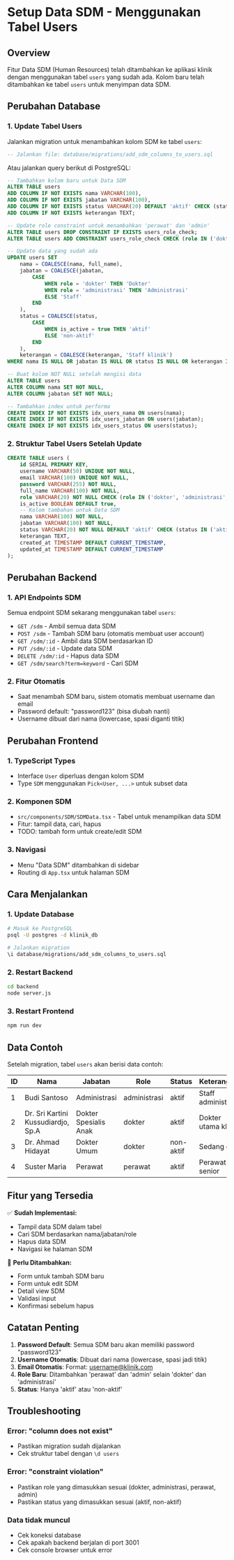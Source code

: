 # Setup Data SDM - Menggunakan Tabel Users

## Overview
Fitur Data SDM (Human Resources) telah ditambahkan ke aplikasi klinik dengan menggunakan tabel `users` yang sudah ada. Kolom baru telah ditambahkan ke tabel `users` untuk menyimpan data SDM.

## Perubahan Database

### 1. Update Tabel Users
Jalankan migration untuk menambahkan kolom SDM ke tabel `users`:

```sql
-- Jalankan file: database/migrations/add_sdm_columns_to_users.sql
```

Atau jalankan query berikut di PostgreSQL:

```sql
-- Tambahkan kolom baru untuk Data SDM
ALTER TABLE users 
ADD COLUMN IF NOT EXISTS nama VARCHAR(100),
ADD COLUMN IF NOT EXISTS jabatan VARCHAR(100),
ADD COLUMN IF NOT EXISTS status VARCHAR(20) DEFAULT 'aktif' CHECK (status IN ('aktif', 'non-aktif')),
ADD COLUMN IF NOT EXISTS keterangan TEXT;

-- Update role constraint untuk menambahkan 'perawat' dan 'admin'
ALTER TABLE users DROP CONSTRAINT IF EXISTS users_role_check;
ALTER TABLE users ADD CONSTRAINT users_role_check CHECK (role IN ('dokter', 'administrasi', 'perawat', 'admin'));

-- Update data yang sudah ada
UPDATE users SET 
    nama = COALESCE(nama, full_name),
    jabatan = COALESCE(jabatan, 
        CASE 
            WHEN role = 'dokter' THEN 'Dokter'
            WHEN role = 'administrasi' THEN 'Administrasi'
            ELSE 'Staff'
        END
    ),
    status = COALESCE(status, 
        CASE 
            WHEN is_active = true THEN 'aktif'
            ELSE 'non-aktif'
        END
    ),
    keterangan = COALESCE(keterangan, 'Staff klinik')
WHERE nama IS NULL OR jabatan IS NULL OR status IS NULL OR keterangan IS NULL;

-- Buat kolom NOT NULL setelah mengisi data
ALTER TABLE users 
ALTER COLUMN nama SET NOT NULL,
ALTER COLUMN jabatan SET NOT NULL;

-- Tambahkan index untuk performa
CREATE INDEX IF NOT EXISTS idx_users_nama ON users(nama);
CREATE INDEX IF NOT EXISTS idx_users_jabatan ON users(jabatan);
CREATE INDEX IF NOT EXISTS idx_users_status ON users(status);
```

### 2. Struktur Tabel Users Setelah Update

```sql
CREATE TABLE users (
    id SERIAL PRIMARY KEY,
    username VARCHAR(50) UNIQUE NOT NULL,
    email VARCHAR(100) UNIQUE NOT NULL,
    password VARCHAR(255) NOT NULL,
    full_name VARCHAR(100) NOT NULL,
    role VARCHAR(20) NOT NULL CHECK (role IN ('dokter', 'administrasi', 'perawat', 'admin')),
    is_active BOOLEAN DEFAULT true,
    -- Kolom tambahan untuk Data SDM
    nama VARCHAR(100) NOT NULL,
    jabatan VARCHAR(100) NOT NULL,
    status VARCHAR(20) NOT NULL DEFAULT 'aktif' CHECK (status IN ('aktif', 'non-aktif')),
    keterangan TEXT,
    created_at TIMESTAMP DEFAULT CURRENT_TIMESTAMP,
    updated_at TIMESTAMP DEFAULT CURRENT_TIMESTAMP
);
```

## Perubahan Backend

### 1. API Endpoints SDM
Semua endpoint SDM sekarang menggunakan tabel `users`:

- `GET /sdm` - Ambil semua data SDM
- `POST /sdm` - Tambah SDM baru (otomatis membuat user account)
- `GET /sdm/:id` - Ambil data SDM berdasarkan ID
- `PUT /sdm/:id` - Update data SDM
- `DELETE /sdm/:id` - Hapus data SDM
- `GET /sdm/search?term=keyword` - Cari SDM

### 2. Fitur Otomatis
- Saat menambah SDM baru, sistem otomatis membuat username dan email
- Password default: "password123" (bisa diubah nanti)
- Username dibuat dari nama (lowercase, spasi diganti titik)

## Perubahan Frontend

### 1. TypeScript Types
- Interface `User` diperluas dengan kolom SDM
- Type `SDM` menggunakan `Pick<User, ...>` untuk subset data

### 2. Komponen SDM
- `src/components/SDM/SDMData.tsx` - Tabel untuk menampilkan data SDM
- Fitur: tampil data, cari, hapus
- TODO: tambah form untuk create/edit SDM

### 3. Navigasi
- Menu "Data SDM" ditambahkan di sidebar
- Routing di `App.tsx` untuk halaman SDM

## Cara Menjalankan

### 1. Update Database
```bash
# Masuk ke PostgreSQL
psql -U postgres -d klinik_db

# Jalankan migration
\i database/migrations/add_sdm_columns_to_users.sql
```

### 2. Restart Backend
```bash
cd backend
node server.js
```

### 3. Restart Frontend
```bash
npm run dev
```

## Data Contoh

Setelah migration, tabel `users` akan berisi data contoh:

| ID | Nama | Jabatan | Role | Status | Keterangan |
|----|------|---------|------|--------|------------|
| 1 | Budi Santoso | Administrasi | administrasi | aktif | Staff administrasi |
| 2 | Dr. Sri Kartini Kussudiardjo, Sp.A | Dokter Spesialis Anak | dokter | aktif | Dokter utama klinik |
| 3 | Dr. Ahmad Hidayat | Dokter Umum | dokter | non-aktif | Sedang cuti |
| 4 | Suster Maria | Perawat | perawat | aktif | Perawat senior |

## Fitur yang Tersedia

✅ **Sudah Implementasi:**
- Tampil data SDM dalam tabel
- Cari SDM berdasarkan nama/jabatan/role
- Hapus data SDM
- Navigasi ke halaman SDM

🔄 **Perlu Ditambahkan:**
- Form untuk tambah SDM baru
- Form untuk edit SDM
- Detail view SDM
- Validasi input
- Konfirmasi sebelum hapus

## Catatan Penting

1. **Password Default**: Semua SDM baru akan memiliki password "password123"
2. **Username Otomatis**: Dibuat dari nama (lowercase, spasi jadi titik)
3. **Email Otomatis**: Format: username@klinik.com
4. **Role Baru**: Ditambahkan 'perawat' dan 'admin' selain 'dokter' dan 'administrasi'
5. **Status**: Hanya 'aktif' atau 'non-aktif'

## Troubleshooting

### Error: "column does not exist"
- Pastikan migration sudah dijalankan
- Cek struktur tabel dengan `\d users`

### Error: "constraint violation"
- Pastikan role yang dimasukkan sesuai (dokter, administrasi, perawat, admin)
- Pastikan status yang dimasukkan sesuai (aktif, non-aktif)

### Data tidak muncul
- Cek koneksi database
- Cek apakah backend berjalan di port 3001
- Cek console browser untuk error 